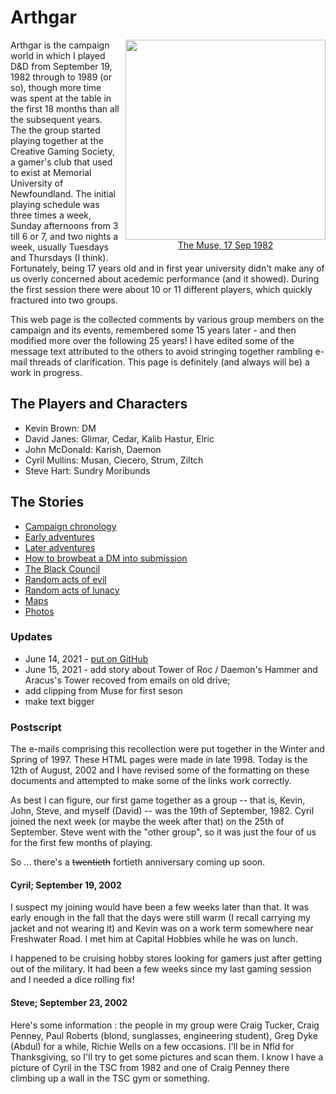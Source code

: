 # Arthgar

<div style="float: right; margin-left: 10px; margin-bottom: 10px; text-align: center">
<a href="photos/1982-09-cgs.jpg"><img src="photos/1982-09-cgs.jpg" style="width: 320px" /></a>
<br />
<a href="https://collections.mun.ca/digital/collection/muse/id/6693/rec/19">The Muse, 17 Sep 1982</a>
</div>

Arthgar is the campaign world in which I played D&amp;D from September 19, 1982
through to 1989 (or so), though more time was spent at the table in the
first 18 months than all the subsequent years.
The the group started playing together at the Creative Gaming Society, a gamer's
club that used to exist at Memorial University of Newfoundland.
The initial playing schedule was three times a week, Sunday afternoons from
3 till 6 or 7, and two nights a week, usually Tuesdays and Thursdays (I think).
Fortunately, being 17 years old and in first year university didn't
make any of us overly concerned about acedemic performance (and it showed).
During the first session there were about 10 or 11 different players,
which quickly fractured into two groups.

This web page is the collected comments by various group members on the
campaign and its events, remembered some 15 years later - and then
modified more over the following 25 years!
I have edited some of the message text attributed to the others to avoid
stringing together rambling e-mail threads of clarification.
This page is definitely (and always will be) a work in progress.

## The Players and Characters

* Kevin Brown: DM
* David Janes: Glimar, Cedar, Kalib Hastur, Elric
* John McDonald: Karish, Daemon
* Cyril Mullins: Musan, Ciecero, Strum, Ziltch
* Steve Hart: Sundry Moribunds

## The Stories

* [Campaign chronology](ag_chrono.md)
* [Early adventures](ag_early.md)
* [Later adventures](ag_later.md)
* [How to browbeat a DM into submission](ag_browbeat.md)
* [The Black Council](ag_black.md)
* [Random acts of evil](ag_evil.md)
* [Random acts of lunacy](ag_lunacy.md)
* [Maps](ag_maps.md)
* [Photos](ag_photos.md)

### Updates

* June 14, 2021 - [put on GitHub](https://github.com/dpjanes/arthgar)
* June 15, 2021 - add story about Tower of Roc / Daemon's Hammer and Aracus's Tower recoved from emails on old drive;
* add clipping from Muse for first seson
* make text bigger

### Postscript

The e-mails comprising this recollection were put together in the Winter and Spring of 1997.
These HTML pages were made in late 1998.
Today is the 12th of August, 2002 and I have revised some of the formatting on these documents
and attempted to make some of the links work correctly.

As best I can figure, our first game together as a group -- that is, 
Kevin, John, Steve, and myself (David) -- was the 19th of September, 1982. 
Cyril joined the next week (or maybe the week after that) on the 25th of September. 
Steve went with the "other group", so it was just the four of us for the first few months of playing.

So ... there's a <strike>twentieth</strike> fortieth anniversary coming up soon.

#### Cyril; September 19, 2002

I suspect my joining would have been a few weeks later than that. It was
early enough in the fall that the days were still warm (I recall carrying my
jacket and not wearing it) and Kevin was on a work term somewhere near
Freshwater Road. I met him at Capital Hobbies while he was on lunch.

I happened to be cruising hobby stores looking for gamers just after getting
out of the military. It had been a few weeks since my last gaming session
and I needed a dice rolling fix!

#### Steve; September 23, 2002

Here's some information : the people in my group were Craig Tucker,
Craig Penney, Paul Roberts (blond, sunglasses, engineering student),
Greg Dyke (Abdul) for a while, Richie Wells on a few occasions. I'll be
in Nfld for Thanksgiving, so I'll try to get some pictures and scan
them. I know I have a picture of Cyril in the TSC from 1982 and one of
Craig Penney there climbing up a wall in the TSC gym or something. 
